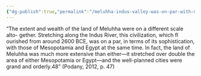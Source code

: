 ```yaml
---
{"dg-publish":true,"permalink":"/meluhha-indus-valley-was-on-par-with-mesopotamia-and-egypt-around-2600-bce/"}
---
```


“The extent and wealth of the land of Meluhha were on a different scale alto- gether. Stretching along the Indus River, this civilization, which fl ourished from around 2600 BCE, was on a par, in terms of its sophistication, with those of Mesopotamia and Egypt at the same time. In fact, the land of Meluhha was much more extensive than either—it stretched over double the area of either Mesopotamia or Egypt—and the well-planned cities were grand and orderly.48” (Podany, 2012, p. 47)